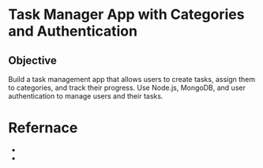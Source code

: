# Task Manager App with Categories and Authentication

## Objective

Build a task management app that allows users to create tasks, assign them to categories, and track their progress. Use Node.js, MongoDB, and user authentication to manage users and their tasks.

# Refernace

- [](https://tanstack.com/router/latest/docs/framework/react/comparison)
- [](https://github.com/jhipster/generator-jhipster/issues/5434)
